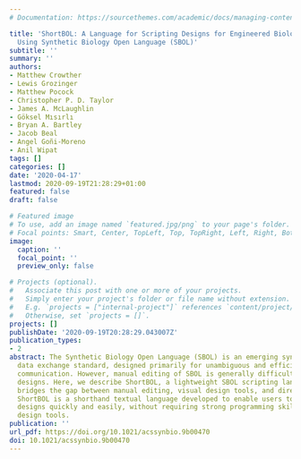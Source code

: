 ```yaml
---
# Documentation: https://sourcethemes.com/academic/docs/managing-content/

title: 'ShortBOL: A Language for Scripting Designs for Engineered Biological Systems
  Using Synthetic Biology Open Language (SBOL)'
subtitle: ''
summary: ''
authors:
- Matthew Crowther
- Lewis Grozinger
- Matthew Pocock
- Christopher P. D. Taylor
- James A. McLaughlin
- Göksel Mısırlı
- Bryan A. Bartley
- Jacob Beal
- Angel Goñi-Moreno
- Anil Wipat
tags: []
categories: []
date: '2020-04-17'
lastmod: 2020-09-19T21:28:29+01:00
featured: false
draft: false

# Featured image
# To use, add an image named `featured.jpg/png` to your page's folder.
# Focal points: Smart, Center, TopLeft, Top, TopRight, Left, Right, BottomLeft, Bottom, BottomRight.
image:
  caption: ''
  focal_point: ''
  preview_only: false

# Projects (optional).
#   Associate this post with one or more of your projects.
#   Simply enter your project's folder or file name without extension.
#   E.g. `projects = ["internal-project"]` references `content/project/deep-learning/index.md`.
#   Otherwise, set `projects = []`.
projects: []
publishDate: '2020-09-19T20:28:29.043007Z'
publication_types:
- 2
abstract: The Synthetic Biology Open Language (SBOL) is an emerging synthetic biology
  data exchange standard, designed primarily for unambiguous and efficient machine-to-machine
  communication. However, manual editing of SBOL is generally difficult for nontrivial
  designs. Here, we describe ShortBOL, a lightweight SBOL scripting language that
  bridges the gap between manual editing, visual design tools, and direct programming.
  ShortBOL is a shorthand textual language developed to enable users to create SBOL
  designs quickly and easily, without requiring strong programming skills or visual
  design tools.
publication: ''
url_pdf: https://doi.org/10.1021/acssynbio.9b00470
doi: 10.1021/acssynbio.9b00470
---
```

